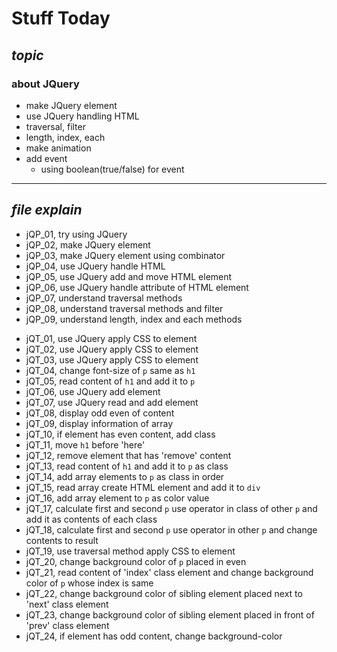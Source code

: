 # **Stuff Today**
## *topic*
### about JQuery
   - make JQuery element
   - use JQuery handling HTML
   - traversal, filter
   - length, index, each
   - make animation
   - add event
      - using boolean(true/false) for event

---
## *file explain*
- jQP_01, try using JQuery
- jQP_02, make JQuery element
- jQP_03, make JQuery element using combinator
- jQP_04, use JQuery handle HTML
- jQP_05, use JQuery add and move HTML element
- jQP_06, use JQuery handle attribute of HTML element
- jQP_07, understand traversal methods
- jQP_08, understand traversal methods and filter
- jQP_09, understand length, index and each methods
>
- jQT_01, use JQuery apply CSS to element
- jQT_02, use JQuery apply CSS to element
- jQT_03, use JQuery apply CSS to element
- jQT_04, change font-size of ```p``` same as ```h1```
- jQT_05, read content of ```h1``` and add it to ```p```
- jQT_06, use JQuery add element
- jQT_07, use JQuery read and add element
- jQT_08, display odd even of content
- jQT_09, display information of array
- jQT_10, if element has even content, add class
- jQT_11, move ```h1``` before 'here'
- jQT_12, remove element that has 'remove' content
- jQT_13, read content of ```h1``` and add it to ```p``` as class
- jQT_14, add array elements to ```p``` as class in order
- jQT_15, read array create HTML element and add it to ```div```  
- jQT_16, add array element to ```p``` as color value
- jQT_17, calculate first and second ```p``` use operator in class of other ```p``` and add it as contents of each class
- jQT_18, calculate first and second ```p``` use operator in other ```p``` and change contents to result
- jQT_19, use traversal method apply CSS to element
- jQT_20, change background color of ```p``` placed in even
- jQT_21, read content of 'index' class element and change background color of ```p``` whose index is same
- jQT_22, change background color of sibling element placed next to 'next' class element
- jQT_23, change background color of sibling element placed in front of 'prev' class element 
- jQT_24, if element has odd content, change background-color